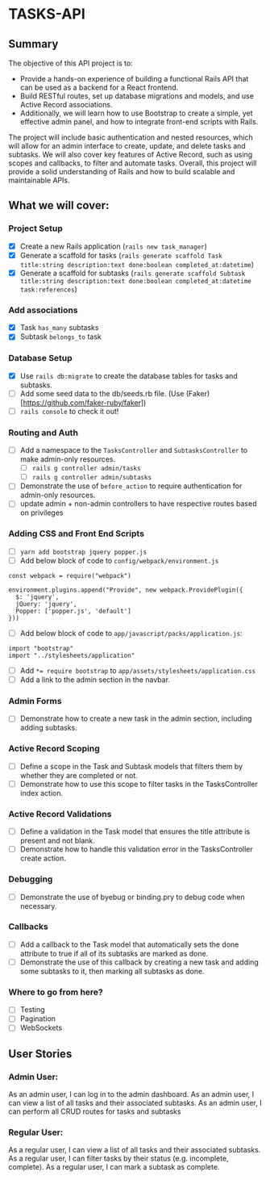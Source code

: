 # TASKS-API

## Summary

The objective of this API project is to:
- Provide a hands-on experience of building a functional Rails API that can be used as a backend for a React frontend. 
- Build RESTful routes, set up database migrations and models, and use Active Record associations. 
- Additionally, we will learn how to use Bootstrap to create a simple, yet effective admin panel, and how to integrate front-end scripts with Rails. 

The project will include basic authentication and nested resources, which will allow for an admin interface to create, update, and delete tasks and subtasks. We will also cover key features of Active Record, such as using scopes and callbacks, to filter and automate tasks. Overall, this project will provide a solid understanding of Rails and how to build scalable and maintainable APIs.

## What we will cover:
### Project Setup 

- [X] Create a new Rails application  (`rails new task_manager`)
- [X] Generate a scaffold for tasks  (`rails generate scaffold Task title:string description:text done:boolean completed_at:datetime`)
- [X] Generate a scaffold for subtasks  (`rails generate scaffold Subtask title:string description:text done:boolean completed_at:datetime task:references`)

### Add associations
- [X] Task `has_many` subtasks
- [X] Subtask `belongs_to` task

### Database Setup 
- [X] Use `rails db:migrate` to create the database tables for tasks and subtasks.
- [ ] Add some seed data to the db/seeds.rb file. (Use (Faker)[https://github.com/faker-ruby/faker])
- [ ] `rails console` to check it out!

### Routing and Auth 
- [ ] Add a namespace to the `TasksController` and `SubtasksController` to make admin-only resources.
  - [ ] `rails g controller admin/tasks `
  - [ ] `rails g controller admin/subtasks `
- [ ] Demonstrate the use of `before_action` to require authentication for admin-only resources.
- [ ] update admin + non-admin controllers to have respective routes based on privileges

### Adding CSS and Front End Scripts 
- [ ] `yarn add bootstrap jquery popper.js`
- [ ] Add below block of code to `config/webpack/environment.js`

```
const webpack = require("webpack") 

environment.plugins.append("Provide", new webpack.ProvidePlugin({ 
  $: 'jquery',
  jQuery: 'jquery',
  Popper: ['popper.js', 'default']
}))  
```

- [ ] Add below block of code to `app/javascript/packs/application.js`:

```
import "bootstrap"
import "../stylesheets/application"
```

- [ ] Add `*= require bootstrap` to `app/assets/stylesheets/application.css`
- [ ] Add a link to the admin section in the navbar.

### Admin Forms 
- [ ] Demonstrate how to create a new task in the admin section, including adding subtasks.

### Active Record Scoping 
- [ ] Define a scope in the Task and Subtask models that filters them by whether they are completed or not.
- [ ] Demonstrate how to use this scope to filter tasks in the TasksController index action.

### Active Record Validations 
- [ ] Define a validation in the Task model that ensures the title attribute is present and not blank.
- [ ] Demonstrate how to handle this validation error in the TasksController create action.

### Debugging 
- [ ] Demonstrate the use of byebug or binding.pry to debug code when necessary.

### Callbacks 
- [ ] Add a callback to the Task model that automatically sets the done attribute to true if all of its subtasks are marked as done.
- [ ] Demonstrate the use of this callback by creating a new task and adding some subtasks to it, then marking all subtasks as done.

### Where to go from here?
- [ ] Testing
- [ ] Pagination 
- [ ] WebSockets

## User Stories

### Admin User:
As an admin user, I can log in to the admin dashboard.
As an admin user, I can view a list of all tasks and their associated subtasks.
As an admin user, I can perform all CRUD routes for tasks and subtasks

### Regular User:
As a regular user, I can view a list of all tasks and their associated subtasks.
As a regular user, I can filter tasks by their status (e.g. incomplete, complete).
As a regular user, I can mark a subtask as complete.
